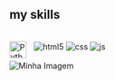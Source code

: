 <html>
<body>
  <h2>my skills</h2>
  <br>
  <div style="display: inline_block">
  <img align="center" alt="html5" src="https://img.shields.io/badge/HTML5-E34F26?style=for-the-badge&logo=html5&logoColor=white" />
  <img align="center" alt="css" src="https://img.shields.io/badge/CSS3-1572B6?style=for-the-badge&logo=css3&logoColor=white" />
  <img align="center" alt="js" src="https://img.shields.io/badge/JavaScript-F7DF1E?style=for-the-badge&logo=javascript&logoColor=black" />
  <img 
    align="left" 
    alt="Python" 
    title="Python"
    width="30px" 
    style="padding-right: 10px;" 
    src="https://cdn.jsdelivr.net/gh/devicons/devicon@latest/icons/python/python-original.svg" 
/>

  </div><br/>
  <img src="https://media4.giphy.com/media/v1.Y2lkPTc5MGI3NjExOGJ5a2lld293NTVkcTdqODE2ZXIzMmIxaXhzeXE5MnJ2NDB3YXIxbyZlcD12MV9pbnRlcm5hbF9naWZfYnlfaWQmY3Q9Zw/1gbQIeNzZxcSk/giphy.gif" alt="Minha Imagem">
</body>
</html>

